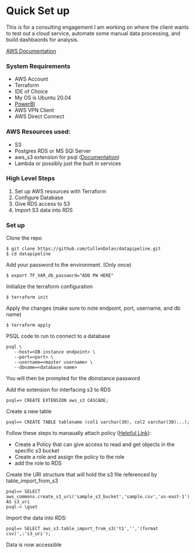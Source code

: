 # Quick Set up

This is for a consulting engagement I am working on where the client wants to test out a cloud service, automate some manual data processing, and build dashbaords for analysis.

[AWS Documentation](https://docs.aws.amazon.com/AmazonRDS/latest/UserGuide/PostgreSQL.Procedural.Importing.html)

### System Requirements
- AWS Account
- Terraform
- IDE of Choice
- My OS is Ubuntu 20.04
- [PowerBI](https://docs.aws.amazon.com/en_us/whitepapers/latest/using-power-bi-with-aws-cloud/using-power-bi-with-aws-cloud.pdf?did=wp_card&trk=wp_card)
- AWS VPN Client
- AWS Direct Connect

### AWS Resources used:
- S3
- Postgres RDS or MS SQl Server
- aws_s3 extension for psql ([Documentation](https://docs.aws.amazon.com/AmazonRDS/latest/UserGuide/PostgreSQL.Procedural.Importing.html#USER_PostgreSQL.S3Import))
- Lambda or possibly just the built in services

### High Level Steps
1. Set up AWS resources with Terraform
2. Configure Database
3. Give RDS access to S3
4. Import S3 data into RDS


### Set up

Clone the repo
```
$ git clone https://github.com/CullenDolan/datapipeline.git
$ cd datapipeline
```
Add your password to the environment. (Only once)
```
$ export TF_VAR_db_password="ADD PW HERE"
```
Initialize the terraform configuration
```
$ terraform init
```
Apply the changes (make sure to note endpoint, port, username, and db name)
```
$ terraform apply
```
PSQL code to run to connect to a database
```
psql \
   --host=<DB instance endpoint> \
   --port=<port> \
   --username=<master username> \
   --dbname=<database name> 
```
You will then be prompted for the dbinstance password

Add the extension for interfacing s3 to RDS
```
psql=> CREATE EXTENSION aws_s3 CASCADE;
```
Create a new table
```
psql=> CREATE TABLE tablename (col1 varchar(30), col2 varchar(30)...);
```
Follow these steps to manaually attach policy ([Helpful Link](https://www.sqlshack.com/integrating-aws-s3-buckets-with-aws-rds-sql-server/)):
- Create a Policy that can give access to read and get objects in the specific s3 bucket
- Create a role and assign the policy to the role
- add the role to RDS

Create the URI structure that will hold the s3 file referenced by table_import_from_s3
```
psql=> SELECT aws_commons.create_s3_uri('sample_s3_bucket','sample.csv','us-east-1') AS s3_uri 
psql-> \gset
```
Import the data into RDS:
```
psql=> SELECT aws_s3.table_import_from_s3('t1','','(format csv)',:'s3_uri');
```
Data is now accessible 

